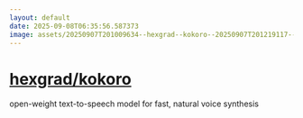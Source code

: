 ```yaml
---
layout: default
date: 2025-09-08T06:35:56.587373
image: assets/20250907T201009634--hexgrad--kokoro--20250907T201219117--cropped.png
---
```


# [hexgrad/kokoro](https://github.com/hexgrad/kokoro)

open-weight text-to-speech model for fast, natural voice synthesis
